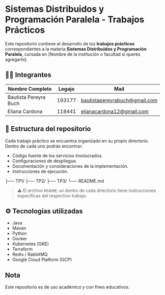 # Sistemas Distribuidos y Programación Paralela - Trabajos Prácticos

Este repositorio contiene el desarrollo de los **trabajos prácticos** correspondientes a la materia **Sistemas Distribuidos y Programación Paralela**, cursada en [Nombre de la institución o facultad si querés agregarlo].

## 🧑‍💻 Integrantes

| Nombre Completo          | Legajo | Mail                 |
|--------------------------|--------|----------------------|
| Bautista Pereyra Buch    | 193177 | bautistapereyrabuch@gmail.com        |
| Eliana Cardona           | 118441 | elianacardona12@gmail.com        |

## 📁 Estructura del repositorio

Cada trabajo práctico se encuentra organizado en su propio directorio. Dentro de cada uno podrás encontrar:

- Código fuente de los servicios involucrados.
- Configuraciones de despliegue.
- Documentación y consideraciones de la implementación.
- Instrucciones de ejecución.

├── TP1/
├── TP2/
├── TP3/
└── README.md



> ⚠️ El archivo `README.md` dentro de cada directorio tiene instrucciones específicas del respectivo trabajo.

## ⚙️ Tecnologías utilizadas

- Java
- Maven
- Python
- Docker
- Kubernetes (GKE)
- Terraform
- Redis / RabbitMQ
- Google Cloud Platform (GCP)

## Nota

Este repositorio es de uso académico y con fines educativos.


